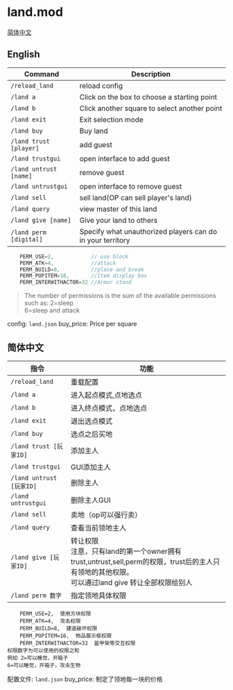# land.mod
[简体中文](#%e7%ae%80%e4%bd%93%e4%b8%ad%e6%96%87)

## English
| Command | Description |
| - | - |
| `/reload_land` | reload config |
| `/land a` | Click on the box to choose a starting point |
| `/land b` | Click another square to select another point |
| `/land exit` | Exit selection mode |
| `/land buy` | Buy land |
| `/land trust [player]` | add guest |
| `/land trustgui` | open interface to add guest |
| `/land untrust [name]` | remove guest |
| `/land untrustgui` | open interface to remove guest |
| `/land sell` | sell land(OP can sell player's land) |
| `/land query` | view master of this land |
| `/land give [name]` | Give your land to others |
| `/land perm [digital]` | Specify what unauthorized players can do in your  territory |
```c
    PERM_USE=2,            // use block
    PERM_ATK=4,            //attack
    PERM_BUILD=8,          //place and break
    PERM_POPITEM=16,       //Item display box
    PERM_INTERWITHACTOR=32 //Armor stand
```
> The number of permissions is the sum of the available permissions <br>
> such as: 2=sleep<br>
> 6=sleep and attack

config: `land.json`
buy_price: Price per square

## 简体中文
| 指令 | 功能 |
| - | - |
| `/reload_land` | 重载配置 |
| `/land a` | 进入起点模式,点地选点 |
| `/land b` | 进入终点模式，点地选点 |
| `/land exit` | 退出选点模式 |
| `/land buy` | 选点之后买地 |
| `/land trust [玩家ID]` | 添加主人 |
| `/land trustgui` | GUI添加主人 |
| `/land untrust [玩家ID]` | 删除主人 |
| `/land untrustgui` | 删除主人GUI |
| `/land sell` | 卖地（op可以强行卖） |
| `/land query` | 查看当前领地主人 |
| `/land give [玩家ID]` | 转让权限<br>注意，只有land的第一个owner拥有trust,untrust,sell,perm的权限，trust后的主人只有领地的其他权限。<br>可以通过land give 转让全部权限给别人
| `/land perm 数字` | 指定领地具体权限 |
```
    PERM_USE=2,  使用方块权限
    PERM_ATK=4,  攻击权限
    PERM_BUILD=8,  建造破坏权限
    PERM_POPITEM=16,  物品展示框权限
    PERM_INTERWITHACTOR=32  盔甲架等交互权限
权限数字为可以使用的权限之和
例如 2=可以睡觉，开箱子
6=可以睡觉，开箱子，攻击生物
```

配置文件: `land.json`
buy_price: 制定了领地每一块的价格
